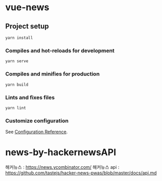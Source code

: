 # vue-news

## Project setup
```
yarn install
```

### Compiles and hot-reloads for development
```
yarn serve
```

### Compiles and minifies for production
```
yarn build
```

### Lints and fixes files
```
yarn lint
```

### Customize configuration
See [Configuration Reference](https://cli.vuejs.org/config/).
# news-by-hackernewsAPI


해커뉴스 : https://news.ycombinator.com/
해커뉴스 api : https://github.com/tastejs/hacker-news-pwas/blob/master/docs/api.md